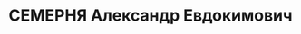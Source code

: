 ---
title: СЕМЕРНЯ Александр Евдокимович
description: "Род. в 1906, б/п. Старший лейтенант, начальник штаба батальона 122-го\
  \ стрелкового полка 41-й стрелковой дивизии \n  Приговор: ВК ВС СССР, 14.01.1938\
  \ – ВМН. Расстрелян 1938. \n  Реабилитирован 16.01.1958"
---